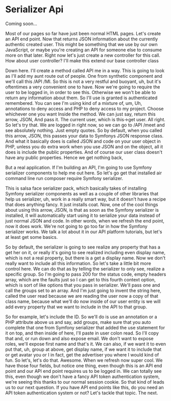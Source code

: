 # Serializer Api

Coming soon...

Most of our pages so far have just been normal HTML pages. Let's create an API end
point. Now that returns JSON information about the currently authentic created user.
This might be something that we use by our own JavaScript, or maybe you're creating
an API for someone else to consume more on that later. Right now let's just create a
new controller for this call. How about user controller? I'll make this extend our
base controller class

Down here. I'll create a method called API me in a way. This is going to look as I'll
add my aunt route out of people. One from synthetic component and we'll call this
/API /MI. So this is not a very restful and buoyant, uh, but it's oftentimes a very
convenient one to have. Now we're going to require the user to be logged in, in order
to see this. Otherwise we won't be able to return any information about them. So I'll
use is granted is authenticated remembered. You can see I'm using kind of a mixture
of, um, Uh, annotations to deny access and PHP to deny access to my project. Choose
whichever one you want Inside the method. We can just say, return this arrow, JSON,
And pass it. The current user, which is this->get user. All right. So let's try that.
We are logged in right now, so we can go to /API /meet and see absolutely nothing.
Just empty quotes. So by default, when you called this arrow, JSON, this passes your
data to Symfonys JSON response class. And what it basically does is called JSON and
code on your user object in PHP, unless you do extra work when you use JSON and on
the object, all it does is include the public properties. And of course our user
class doesn't have any public properties. Hence we get nothing back,

But a real application. If I'm building an API, I'm going to use Symfony serializer
components to help me out here. So let's go get that installed air command line run
composer require Symfony serializer.

This is salsa face serializer pack, which basically takes of installing Symfony
serializer components as well as a couple of other libraries that help us serializer,
uh, work in a really smart way, but it doesn't have a recipe that does anything
fancy. It just installs coat. Now, one of the cool things about using this arrow,
JSON, is that as soon as the Symfony serializer is installed, it will automatically
start using it to serialize your data instead of just normal JSON and code. In other
words, when we refresh the end point, now it does work. We're not going to go too far
in how the Symfony serializer works. We talk a lot about it in our API platform
tutorials, but let's at least get some basics.

So by default, the serializer is going to see realize any property that has a get her
on it, or really it's going to see realized including even display name, which is not
a real property, but there is a get a display name. Now we don't really want to
include all this information. So let's take a little bit more control here. We can do
that as by telling the serializer to only see, realize a specific group. So I'm going
to pass 200 for the status code, empty headers array, which are the faults just so I
can get to this fourth context option, which is sort of like options that you pass in
serializer. We'll pass one and call the groups set to an array. And I'm just going to
invent the string here, called the user read because we are reading the user now a
copy of that class name, because what we'll do now inside of our user entity is we
will add every property that we want to include in the API to that group.

So for example, let's include the ID. So we'll do is use an annotation or a PHP
attribute above us and say, add groups, make sure that you auto complete that one
from Symfony serializer that added the use statement for it on top, and then inside
of here, I'll paste in user colon read. So I'll copy that and, or run down and also
expose email. We don't want to expose roles, we'll expose first name and that's it.
We can also, if we want it to even put that, uh, group at above, get display name, if
we want it to include that or get avatar you or I in fact, get the advertiser you
where I would kind of fun. So let's, let's do that. Awesome. When we refresh now
super cool. We have those four fields, but notice one thing, even though this is an
API end point and our API end point requires us to be logged in. We can totally see
this, even though we don't have a fancy API token authentication system, we're seeing
this thanks to our normal session cookie. So that kind of leads us to our next
question. If you have API end points like this, do you need an API token
authentication system or not? Let's tackle that topic. The next.


